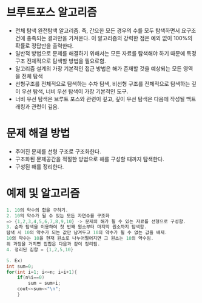 # 브루트포스 알고리즘
- 전체 탐색
완전탐색 알고리즘. 즉, 간으한 모든 경우의 수를 모두 탐색하면서 요구조건에 충족되는 결과만을 가져온다.
이 알고리즘의 강력한 점은 예외 없이 100%의 확률로 정답만을 출력한다.
- 일반적 방법으로 문제를 해결하기 위해서는 모든 자료를 탐색해야 하기 때문에 특정 구조 전체적으로 탐색할
방법을 필요로함.
- 알고리즘 설계의 가장 기본적인 접근 방법은 해가 존재할 것을 예상되는 모든 영역을 전체 탐색
- 선형구조를 전체적으로 탐색하는 수차 탐색, 비선형 구조를 전체적으로 탐색하는 깊이 우선 탐색, 너비 우선 탐색이 가장 기본적인 도구.
- 너비 우선 탐색은 브루트 포스와 관련이 깊고, 깊이 우선 탐색은 다음에 작성될 백트래킹과 관련이 깊음.

# 문제 해결 방법
- 주어진 문제를 선형 구조로 구조화한다.
- 구조화된 문제공간을 적절한 방법으로 해를 구성할 때까지 탐색한다.
- 구성된 해를 정리한다.

# 예제 및 알고리즘
```c++
1. 10의 약수의 합을 구하기.
2. 10의 약수가 될 수 있는 모든 자연수를 구조화 
=> {1,2,3,4,5,6,7,8,9,10} -> 문제의 해가 될 수 있는 자료를 선형으로 구성함.
3. 순차 탐색을 이용하여 첫 번째 원소부터 마지막 원소까지 탐색함.
탐색 시 10의 약수가 되는 값만 남겨두고 10의 약수가 될 수 없는 값을 배제.
10의 약수는 10을 현재 원소로 나누어떨어지면 그 원소는 10의 약수임.
위 과정을 거치면 집합은 다음과 같이 정리됨.
4. 정리된 집합 = {1,2,5,10}

5. Ex)
int sum=0;
for(int i=1; i<=n; i=i+1){
    if(n%i==0)
        sum = sum+i;
    cout<<sum<<"\n";
    }
````
